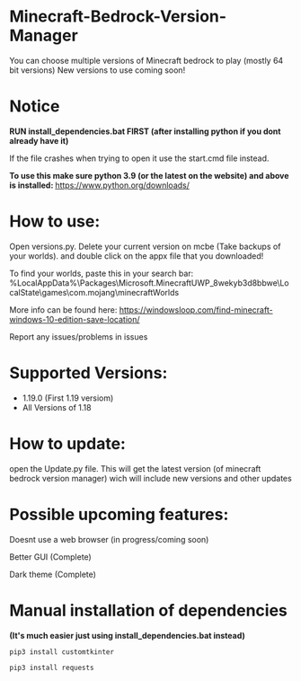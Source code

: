 # Minecraft-Bedrock-Version-Manager
You can choose multiple versions of Minecraft bedrock to play (mostly 64 bit versions)
New versions to use coming soon!

# Notice

<strong>RUN install_dependencies.bat FIRST (after installing python if you dont already have it) </strong>


If the file crashes when trying to open it use the start.cmd file instead.


<strong >To use this make sure python 3.9 (or the latest on the website) and above is installed: </strong>
https://www.python.org/downloads/

# How to use:
Open versions.py. Delete your current version on mcbe (Take backups of your worlds).
and double click on the appx file that you downloaded!

To find your worlds, paste this in your search bar:
%LocalAppData%\Packages\Microsoft.MinecraftUWP_8wekyb3d8bbwe\LocalState\games\com.mojang\minecraftWorlds

More info can be found here: https://windowsloop.com/find-minecraft-windows-10-edition-save-location/

Report any issues/problems in issues

# Supported Versions:
+ 1.19.0 (First 1.19 versiom)
+ All Versions of 1.18

# How to update:
open the Update.py file. This will get the latest version (of minecraft bedrock version manager) wich will include new versions and other updates


# Possible upcoming features:








Doesnt use a web browser (in progress/coming soon)










Better GUI (Complete)











Dark theme (Complete)


# Manual installation of dependencies
<strong> (It's much easier just using install_dependencies.bat instead) </strong>

```
pip3 install customtkinter
```

```
pip3 install requests
```






